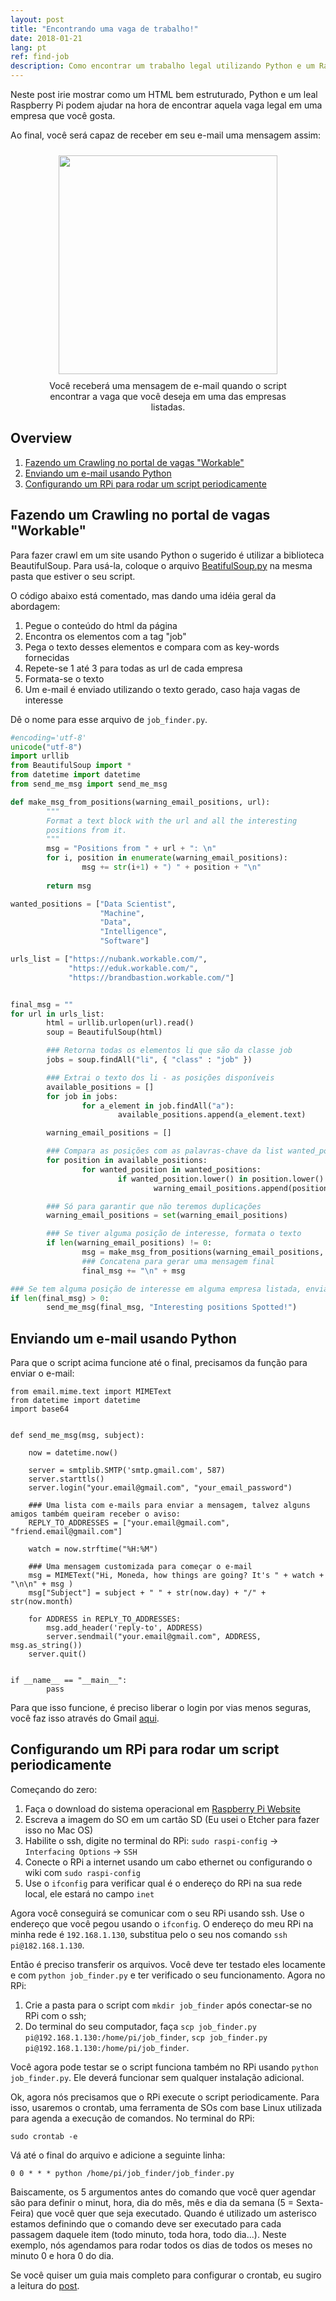 ```yaml
---
layout: post
title: "Encontrando uma vaga de trabalho!"
date: 2018-01-21
lang: pt
ref: find-job
description: Como encontrar um trabalho legal utilizando Python e um Raspberry Pi.
---
```


Neste post irie mostrar como um HTML bem estruturado, Python e um leal Raspberry Pi podem ajudar na hora de encontrar aquela vaga legal em uma empresa que você gosta.  

Ao final, você será capaz de receber em seu e-mail uma mensagem assim: 

<div align="center">
<figure>
	<a href="images/find-job-email-example.png">
		<img  style="width:350px;margin:10px" src="../../../images/find-job-email-example2.png"/>
	</a>
	<figcaption>Você receberá uma mensagem de e-mail quando o script encontrar a vaga que você deseja em uma das empresas listadas. </figcaption>
</figure>
</div>

## Overview

1. [Fazendo um Crawling no portal de vagas "Workable"](#crawl)
2. [Enviando um e-mail usando Python](#email)
3. [Configurando um RPi para rodar um script periodicamente](#rpi)


## Fazendo um Crawling no portal de vagas "Workable" <a name="#crawl"> </a>

Para fazer crawl em um site usando Python o sugerido é utilizar a biblioteca BeautifulSoup. Para usá-la, coloque o arquivo <a href="../../../files/BeautifulSoup.py">BeatifulSoup.py</a> na mesma pasta que estiver o seu script. 

O código abaixo está comentado, mas dando uma idéia geral da abordagem: 

1. Pegue o conteúdo do html da página
2. Encontra os elementos com a tag "job" 
3. Pega o texto desses elementos e compara com as key-words fornecidas
4. Repete-se 1 até 3 para todas as url de cada empresa
5. Formata-se o texto
6. Um e-mail é enviado utilizando o texto gerado, caso haja vagas de interesse

Dê o nome para esse arquivo de `job_finder.py`.

```python
#encoding='utf-8'
unicode("utf-8")
import urllib
from BeautifulSoup import *
from datetime import datetime
from send_me_msg import send_me_msg

def make_msg_from_positions(warning_email_positions, url):
        """
        Format a text block with the url and all the interesting
        positions from it.
        """
        msg = "Positions from " + url + ": \n"
        for i, position in enumerate(warning_email_positions):
                msg += str(i+1) + ") " + position + "\n"
                
        return msg

wanted_positions = ["Data Scientist",
                    "Machine",
                    "Data",
                    "Intelligence",
                    "Software"]

urls_list = ["https://nubank.workable.com/",
             "https://eduk.workable.com/", 
             "https://brandbastion.workable.com/"]


final_msg = ""
for url in urls_list:
        html = urllib.urlopen(url).read()
        soup = BeautifulSoup(html)

        ### Retorna todas os elementos li que são da classe job 
        jobs = soup.findAll("li", { "class" : "job" })

        ### Extrai o texto dos li - as posições disponíveis
        available_positions = []
        for job in jobs:
                for a_element in job.findAll("a"):
                        available_positions.append(a_element.text)

        warning_email_positions = []

        ### Compara as posições com as palavras-chave da list wanted_positions 
        for position in available_positions:
                for wanted_position in wanted_positions:
                        if wanted_position.lower() in position.lower():
                                warning_email_positions.append(position)

        ### Só para garantir que não teremos duplicações 
        warning_email_positions = set(warning_email_positions)

        ### Se tiver alguma posição de interesse, formata o texto 
        if len(warning_email_positions) != 0:
                msg = make_msg_from_positions(warning_email_positions, url)
                ### Concatena para gerar uma mensagem final 
                final_msg += "\n" + msg

### Se tem alguma posição de interesse em alguma empresa listada, envia o e-mail 
if len(final_msg) > 0:
        send_me_msg(final_msg, "Interesting positions Spotted!")


```

## Enviando um e-mail usando Python <a name="#email"> </a>

Para que o script acima funcione até o final, precisamos da função para enviar o e-mail: 

```
from email.mime.text import MIMEText
from datetime import datetime
import base64


def send_me_msg(msg, subject):

	now = datetime.now()
	 
	server = smtplib.SMTP('smtp.gmail.com', 587)	
	server.starttls()
	server.login("your.email@gmail.com", "your_email_password")

	### Uma lista com e-mails para enviar a mensagem, talvez alguns amigos também queiram receber o aviso:
	REPLY_TO_ADDRESSES = ["your.email@gmail.com", "friend.email@gmail.com"]

	watch = now.strftime("%H:%M")
	
	### Uma mensagem customizada para começar o e-mail
	msg = MIMEText("Hi, Moneda, how things are going? It's " + watch + "\n\n" + msg )
	msg["Subject"] = subject + " " + str(now.day) + "/" + str(now.month)

	for ADDRESS in REPLY_TO_ADDRESSES:
		msg.add_header('reply-to', ADDRESS)
		server.sendmail("your.email@gmail.com", ADDRESS, msg.as_string())
	server.quit()


if __name__ == "__main__":
        pass
```

Para que isso funcione, é preciso liberar o login por vias menos seguras, você faz isso através do Gmail <a href="https://stackoverflow.com/questions/10147455/how-to-send-an-email-with-gmail-as-provider-using-python">aqui</a>.

## Configurando um RPi para rodar um script periodicamente <a name="#rpi"> </a>

Começando do zero: 

1. Faça o download do sistema operacional em [Raspberry Pi Website](www.raspberrypi.org)
2. Escreva a imagem do SO em um cartão SD (Eu usei o Etcher para fazer isso no Mac OS) 
3. Habilite o ssh, digite no terminal do RPi: `sudo raspi-config` -> `Interfacing Options` -> `SSH`
4. Conecte o RPi a internet usando um cabo ethernet ou configurando o wiki com `sudo raspi-config` 
5. Use o `ifconfig` para verificar qual é o endereço do RPi na sua rede local, ele estará no campo `inet` 

Agora você conseguirá se comunicar com o seu RPi usando ssh. Use o endereço que você pegou usando o `ifconfig`. O endereço do meu RPi na minha rede é `192.168.1.130`, substitua pelo o seu nos comando `ssh pi@182.168.1.130`.

Então é preciso transferir os arquivos. Você deve ter testado eles locamente e com `python job_finder.py` e ter verificado o seu funcionamento. Agora no RPi:

1. Crie a pasta para o script com `mkdir job_finder` após conectar-se no RPi com o ssh;
2. Do terminal do seu computador, faça `scp job_finder.py pi@192.168.1.130:/home/pi/job_finder`, `scp job_finder.py pi@192.168.1.130:/home/pi/job_finder`.

Você agora pode testar se o script funciona também no RPi usando `python job_finder.py`. Ele deverá funcionar sem qualquer instalação adicional.

Ok, agora nós precisamos que o RPi execute o script periodicamente. Para isso, usaremos o crontab, uma ferramenta de SOs com base Linux utilizada para agenda a execução de comandos. No terminal do RPi:

```
sudo crontab -e
```

Vá até o final do arquivo e adicione a seguinte linha:

```
0 0 * * * python /home/pi/job_finder/job_finder.py
```

Baiscamente, os 5 argumentos antes do comando que você quer agendar são para definir o minut, hora, dia do mês, mês e dia da semana (5 = Sexta-Feira) que você quer que seja executado. Quando é utilizado um asterisco estamos definindo que o comando deve ser executado para cada passagem daquele item (todo minuto, toda hora, todo dia...). Neste exemplo, nós agendamos para rodar todos os dias de todos os meses no minuto 0 e hora 0 do dia. 

Se você quiser um guia mais completo para configurar o crontab, eu sugiro a leitura do <a href="http://kvz.io/blog/2007/07/29/schedule-tasks-on-linux-using-crontab/">post</a>.



